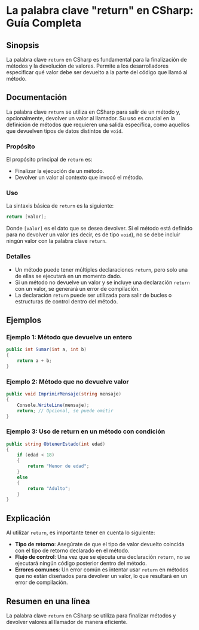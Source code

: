 <!--
Meta Description: # La palabra clave "return" en CSharp: Guía Completa ## Sinopsis La palabra clave `return` en CSharp es fundamental para la finalización de métodos y ...
Meta Keywords: return, método, valor, que, csharp
-->

# La palabra clave "return" en CSharp: Guía Completa

## Sinopsis
La palabra clave `return` en CSharp es fundamental para la finalización de métodos y la devolución de valores. Permite a los desarrolladores especificar qué valor debe ser devuelto a la parte del código que llamó al método.

## Documentación
La palabra clave `return` se utiliza en CSharp para salir de un método y, opcionalmente, devolver un valor al llamador. Su uso es crucial en la definición de métodos que requieren una salida específica, como aquellos que devuelven tipos de datos distintos de `void`.

### Propósito
El propósito principal de `return` es:
- Finalizar la ejecución de un método.
- Devolver un valor al contexto que invocó el método.

### Uso
La sintaxis básica de `return` es la siguiente:

```csharp
return [valor];
```

Donde `[valor]` es el dato que se desea devolver. Si el método está definido para no devolver un valor (es decir, es de tipo `void`), no se debe incluir ningún valor con la palabra clave `return`.

### Detalles
- Un método puede tener múltiples declaraciones `return`, pero solo una de ellas se ejecutará en un momento dado.
- Si un método no devuelve un valor y se incluye una declaración `return` con un valor, se generará un error de compilación.
- La declaración `return` puede ser utilizada para salir de bucles o estructuras de control dentro del método.

## Ejemplos

### Ejemplo 1: Método que devuelve un entero
```csharp
public int Sumar(int a, int b)
{
    return a + b;
}
```

### Ejemplo 2: Método que no devuelve valor
```csharp
public void ImprimirMensaje(string mensaje)
{
    Console.WriteLine(mensaje);
    return; // Opcional, se puede omitir
}
```

### Ejemplo 3: Uso de return en un método con condición
```csharp
public string ObtenerEstado(int edad)
{
    if (edad < 18)
    {
        return "Menor de edad";
    }
    else
    {
        return "Adulto";
    }
}
```

## Explicación
Al utilizar `return`, es importante tener en cuenta lo siguiente:
- **Tipo de retorno**: Asegúrate de que el tipo de valor devuelto coincida con el tipo de retorno declarado en el método.
- **Flujo de control**: Una vez que se ejecuta una declaración `return`, no se ejecutará ningún código posterior dentro del método.
- **Errores comunes**: Un error común es intentar usar `return` en métodos que no están diseñados para devolver un valor, lo que resultará en un error de compilación.

## Resumen en una línea
La palabra clave `return` en CSharp se utiliza para finalizar métodos y devolver valores al llamador de manera eficiente.